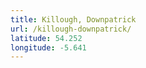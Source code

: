 ```yaml
---
title: Killough, Downpatrick
url: /killough-downpatrick/
latitude: 54.252
longitude: -5.641
---
```

